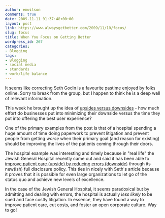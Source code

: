 ```yaml
---
author: emwilson
comments: true
date: 2009-11-11 01:37:48+00:00
layout: post
link: https://www.alwaysgetbetter.com/2009/11/10/focus/
slug: focus
title: When You Focus on Getting Better
wordpress_id: 267
categories:
- Blogging
tags:
- Blogging
- social media
- standards
- work/life balance
---
```


It seems like correcting Seth Godin is a favourite pastime enjoyed by folks online. Sorry to break from the group, but I happen to think he is a deep well of relevant information.

This week he brought up the idea of [upsides versus downsides](http://sethgodin.typepad.com/seths_blog/2009/11/upside-vs-downside.html) - how much effort do businesses put into minimizing their downside versus the time they put into offering the best user experience?

One of the primary examples from the post is that of a hospital spending a huge amount of time doing paperwork to prevent litigation and prevent people from getting _worse_ when their primary goal (and reason for existing) should be improving the lives of the patients coming through their doors.

The hospital example was interesting and timely because in "real life" the Jewish General Hospital recently came out and said it has been able to [improve patient care (upside) by reducing errors (downside)](http://www.ignorantmouth.com/2009/11/hospitals-save-lives-admit-mistakes/) through its new(ish) full disclosure policy. This ties in nicely with Seth's article because it proves that it is possible for even large organizations to let go of the status quo and achieve new levels of excellence.

In the case of the Jewish General Hospital, it seems paradoxical but by admitting and dealing with errors, the hospital is actually _less likely_ to be sued and face costly litigation. In essence, they have found a way to improve patient care, cut costs, and foster an open corporate culture. Way to go!
